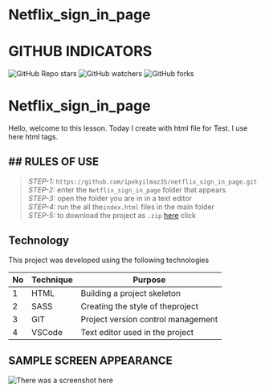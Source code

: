 # Netflix_sign_in_page

# GITHUB INDICATORS

![GitHub Repo stars](https://img.shields.io/github/stars/ipekyilmaz35/Test?style=for-the-badge)
![GitHub watchers](https://img.shields.io/github/watchers/ipekyilmaz35/Test?style=for-the-badge)
![GitHub forks](https://img.shields.io/github/forks/ipekyilmaz35/Test?style=for-the-badge)

# Netflix_sign_in_page
Hello, welcome to this lesson. Today I create with html file for Test. I use here html tags. 

## ## RULES OF USE
> *STEP-1:* `https://github.com/ipekyilmaz35/netflix_sign_in_page.git` <br/>
> *STEP-2:*  enter the `Netflix_sign_in_page` folder that appears <br/>
> *STEP-3:*  open the folder you are in in a text editor <br/>
> *STEP-4:*  run the  all the`index.html` files in the main folder <br/>
> *STEP-5:*  to download the project as `.zip`  [here](https://github.com/ipekyilmaz35/netflix_sign_in_page/archive/refs/heads/master.zip) click <br/>

## Technology

This project was developed using the following technologies



| No | Technique | Purpose |
| - | ---------- | --------------------- |
| 1 | HTML | Building a project skeleton |
| 2 | SASS | Creating the style of theproject |
| 3 | GIT |  Project version control management |
| 4 | VSCode | Text editor used in the project |


## SAMPLE SCREEN APPEARANCE
![There was a screenshot here](./screen.png)
